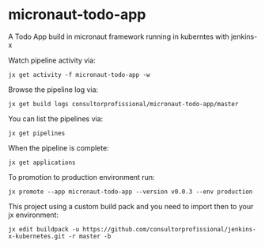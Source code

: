 # micronaut-todo-app

A Todo App build in micronaut framework running in kuberntes with jenkins-x
  
Watch pipeline activity via:  

    jx get activity -f micronaut-todo-app -w

Browse the pipeline log via:

    jx get build logs consultorprofissional/micronaut-todo-app/master

You can list the pipelines via: 

    jx get pipelines

When the pipeline is complete:

    jx get applications

To promotion to production environment run:

    jx promote --app micronaut-todo-app --version v0.0.3 --env production

This project using a custom build pack and you need to import then to your jx environment:

    jx edit buildpack -u https://github.com/consultorprofissional/jenkins-x-kubernetes.git -r master -b
